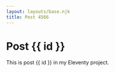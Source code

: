 ```yaml
---
layout: layouts/base.njk
title: Post 4566
---
```


# Post {{ id }}

This is post {{ id }} in my Eleventy project.
